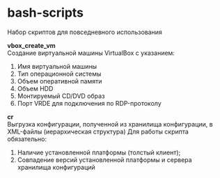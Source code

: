 # bash-scripts
Набор скриптов для повседневного использования

<b>vbox_create_vm</b><br>
Создание виртуальной машины VirtualBox с указанием:
1. Имя виртуальной машины
2. Тип операционной системы
3. Объем оперативной памяти
4. Объем HDD
5. Монтируемый CD/DVD образ 
6. Порт VRDE для подключения по RDP-протоколу 

<b>cr</b><br>
Выгрузка конфигурации, полученной из хранилища конфигурации, в XML-файлы (иерархическая структура)
Для работы скрипта обязательно:
1. Наличие установленной платформы (толстый клиент);
2. Совпадение версий установленной платформы и сервера хранилища конфигураций
